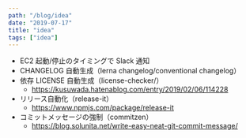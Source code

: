 ```yaml
---
path: "/blog/idea"
date: "2019-07-17"
title: "idea"
tags: ["idea"]
---
```


- EC2 起動/停止のタイミングで Slack 通知
- CHANGELOG 自動生成（lerna changelog/conventional changelog）
- 依存 LICENSE 自動生成（license-checker/）
  - https://kusuwada.hatenablog.com/entry/2019/02/06/114228
- リリース自動化（release-it）
  - https://www.npmjs.com/package/release-it
- コミットメッセージの強制（commitzen）
  - https://blog.solunita.net/write-easy-neat-git-commit-message/
